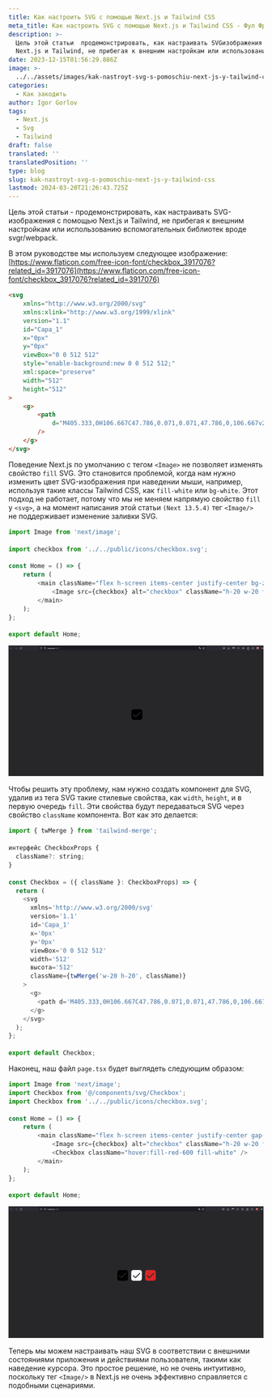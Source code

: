 ```yaml
---
title: Как настроить SVG с помощью Next.js и Tailwind CSS
meta_title: Как настроить SVG с помощью Next.js и Tailwind CSS - Фул Фронт Дев
description: >-
  Цель этой статьи  продемонстрировать, как настраивать SVGизображения с помощью
  Next.js и Tailwind, не прибегая к внешним настройкам или использованию вспомог
date: 2023-12-15T01:56:29.886Z
image: >-
  ../../assets/images/kak-nastroyt-svg-s-pomoschiu-next-js-y-tailwind-css-Dec-15-2023.avif
categories:
  - Как закодить
author: Igor Gorlov
tags:
  - Next.js
  - Svg
  - Tailwind
draft: false
translated: ''
translatedPosition: ''
type: blog
slug: kak-nastroyt-svg-s-pomoschiu-next-js-y-tailwind-css
lastmod: 2024-03-20T21:26:43.725Z
---
```


Цель этой статьи - продемонстрировать, как настраивать SVG-изображения с помощью Next.js и Tailwind, не прибегая к внешним настройкам или использованию вспомогательных библиотек вроде svgr/webpack.

В этом руководстве мы используем следующее изображение: [https://www.flaticon.com/free-icon-font/checkbox_3917076?related_id=3917076](https://www.flaticon.com/free-icon-font/checkbox_3917076?related_id=3917076)

```html
<svg
	xmlns="http://www.w3.org/2000/svg"
	xmlns:xlink="http://www.w3.org/1999/xlink"
	version="1.1"
	id="Capa_1"
	x="0px"
	y="0px"
	viewBox="0 0 512 512"
	style="enable-background:new 0 0 512 512;"
	xml:space="preserve"
	width="512"
	height="512"
>
	<g>
		<path
			d="M405.333,0H106.667C47.786,0.071,0.071,47.786,0,106.667v298.667C0.071,464.214,47.786,511.93,106.667,512h298.667 C464.214,511.93,511.93,464.214,512,405.333V106.667C511.93,47.786,464.214,0.071,405.333,0z M426.667,172.352L229.248,369.771 c-16.659,16.666-43.674,16.671-60.34,0.012c-0.004-0.004-0.008-0.008-0.012-0.012l-83.563-83.541 c-8.348-8.348-8.348-21.882,0-30.229s21.882-8.348,30.229,0l83.541,83.541l197.44-197.419c8.348-8.318,21.858-8.294,30.176,0.053 C435.038,150.524,435.014,164.034,426.667,172.352z"
		/>
	</g>
</svg>
```

Поведение Next.js по умолчанию с тегом `<Image>` не позволяет изменять свойство `fill` SVG. Это становится проблемой, когда нам нужно изменить цвет SVG-изображения при наведении мыши, например, используя такие классы Tailwind CSS, как `fill-white` или `bg-white`. Этот подход не работает, потому что мы не меняем напрямую свойство `fill` у `<svg>`, а на момент написания этой статьи `(Next 13.5.4)` тег `<Image/>` не поддерживает изменение заливки SVG.

```js
import Image from 'next/image';

import checkbox from '../../public/icons/checkbox.svg';

const Home = () => {
	return (
		<main className="flex h-screen items-center justify-center bg-zinc-800">
			<Image src={checkbox} alt="checkbox" className="h-20 w-20 fill-white" />
		</main>
	);
};

export default Home;
```

[![Описание изображения](../../assets/images/8bxsgnlcdgajz0zgrom9.png)](../../assets/images/8bxsgnlcdgajz0zgrom9.png)

Чтобы решить эту проблему, нам нужно создать компонент для SVG, удалив из тега SVG такие стилевые свойства, как `width`, `height`, и в первую очередь `fill`. Эти свойства будут передаваться SVG через свойство `className` компонента. Вот как это делается:

```js
import { twMerge } from 'tailwind-merge';

интерфейс CheckboxProps {
  className?: string;
}

const Checkbox = ({ className }: CheckboxProps) => {
  return (
    <svg
      xmlns='http://www.w3.org/2000/svg'
      version='1.1'
      id='Capa_1'
      x='0px'
      y='0px'
      viewBox='0 0 512 512'
      width='512'
      высота='512'
      className={twMerge('w-20 h-20', className)}
    >
      <g>
        <path d='M405.333,0H106.667C47.786,0.071,0.071,47.786,0,106.667v298.667C0.071,464.214,47.786,511.93,106.667,512h298.667 C464.214,511.93,511.93,464.214,512,405.333V106.667C511.93,47.786,464.214,0.071,405.333,0z M426.667,172.352L229.248,369.771 c-16.659,16.666-43.674,16.671-60.34,0.012c-0.004-0.004-0.008-0.008-0.012-0.012l-83.563-83.541 c-8.348-8.348-8.348-21.882,0-30.229s21.882-8.348,30.229,0l83.541,83.541l197.44-197.419c8.348-8.318,21.858-8.294,30.176,0.053 C435.038,150.524,435.014,164.034,426.667,172.352z' />
      </g>
    </svg>
  );
};

export default Checkbox;
```

Наконец, наш файл `page.tsx` будет выглядеть следующим образом:

```js
import Image from 'next/image';
import Checkbox from '@/components/svg/Checkbox';
import Checkbox from '../../public/icons/checkbox.svg';

const Home = () => {
	return (
		<main className="flex h-screen items-center justify-center gap-6 bg-zinc-800">
			<Image src={checkbox} alt="checkbox" className="h-20 w-20 fill-white" />
			<Checkbox className="hover:fill-red-600 fill-white" />
		</main>
	);
};

export default Home;
```

[![Описание изображения](../../assets/images/3rect0cyikyo307oew3l.png)](../../assets/images/3rect0cyikyo307oew3l.png)

Теперь мы можем настраивать наш SVG в соответствии с внешними состояниями приложения и действиями пользователя, такими как наведение курсора. Это простое решение, но не очень интуитивно, поскольку тег `<Image/>` в Next.js не очень эффективно справляется с подобными сценариями.
